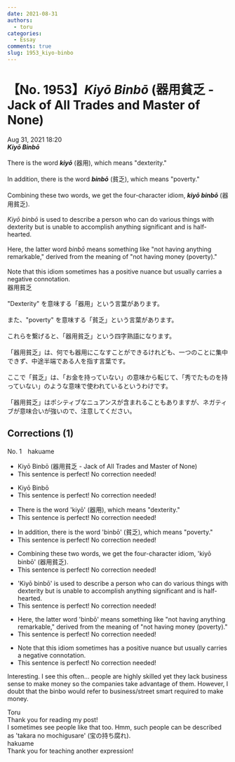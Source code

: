 ```yaml
---
date: 2021-08-31
authors:
  - toru
categories:
  - Essay
comments: true
slug: 1953_kiyo-binbo
---
```


# 【No. 1953】<strong><em>Kiyō Binbō</strong></em> (器用貧乏 - Jack of All Trades and Master of None)
<div class="date">Aug 31, 2021 18:20</div>
<div id="post"><div id="body_show_ori">
<strong><em>Kiyō Binbō</strong></em><br/><br/>There is the word <strong><em>kiyō</em></strong> (器用), which means "dexterity."<br/><br/>In addition, there is the word <strong><em>binbō</em></strong> (貧乏), which means "poverty."<br/><br/>Combining these two words, we get the four-character idiom, <strong><em>kiyō binbō</em></strong> (器用貧乏).<br/><br/><em>Kiyō binbō</em> is used to describe a person who can do various things with dexterity but is unable to accomplish anything significant and is half-hearted.<br/><br/>Here, the latter word <em>binbō</em> means something like "not having anything remarkable," derived from the meaning of "not having money (poverty)."<br/><br/>Note that this idiom sometimes has a positive nuance but usually carries a negative connotation.
</div></div>

<!-- more -->

<div id="post_ja"><div id="body_show_mo">
器用貧乏<br/><br/>"Dexterity" を意味する「器用」という言葉があります。<br/><br/>また、"poverty" を意味する「貧乏」という言葉があります。<br/><br/>これらを繋げると、「器用貧乏」という四字熟語になります。<br/><br/>「器用貧乏」は、何でも器用にこなすことができるけれども、一つのことに集中できず、中途半端である人を指す言葉です。<br/><br/>ここで「貧乏」は、「お金を持っていない」の意味から転じて、「秀でたものを持っていない」のような意味で使われているというわけです。<br/><br/>「器用貧乏」はポシティブなニュアンスが含まれることもありますが、ネガティブが意味合いが強いので、注意してください。
</div></div>

## Corrections (1)
<div id="block"><div class="first_name"> No. 1　<span class="just_name">hakuame</span></div><div id="block2">
<ul class="correction_field">
<li class="incorrect">Kiyō Binbō (器用貧乏 - Jack of All Trades and Master of None)</li>
<li class="corrected perfect">This sentence is perfect! No correction needed!</li>
</ul>
<ul class="correction_field">
<li class="incorrect">Kiyō Binbō</li>
<li class="corrected perfect">This sentence is perfect! No correction needed!</li>
</ul>
<ul class="correction_field">
<li class="incorrect">There is the word 'kiyō' (器用), which means "dexterity."</li>
<li class="corrected perfect">This sentence is perfect! No correction needed!</li>
</ul>
<ul class="correction_field">
<li class="incorrect">In addition, there is the word 'binbō' (貧乏), which means "poverty."</li>
<li class="corrected perfect">This sentence is perfect! No correction needed!</li>
</ul>
<ul class="correction_field">
<li class="incorrect">Combining these two words, we get the four-character idiom, 'kiyō binbō' (器用貧乏).</li>
<li class="corrected perfect">This sentence is perfect! No correction needed!</li>
</ul>
<ul class="correction_field">
<li class="incorrect">'Kiyō binbō' is used to describe a person who can do various things with dexterity but is unable to accomplish anything significant and is half-hearted.</li>
<li class="corrected perfect">This sentence is perfect! No correction needed!</li>
</ul>
<ul class="correction_field">
<li class="incorrect">Here, the latter word 'binbō' means something like "not having anything remarkable," derived from the meaning of "not having money (poverty)."</li>
<li class="corrected perfect">This sentence is perfect! No correction needed!</li>
</ul>
<ul class="correction_field">
<li class="incorrect">Note that this idiom sometimes has a positive nuance but usually carries a negative connotation.</li>
<li class="corrected perfect">This sentence is perfect! No correction needed!</li>
</ul>
<p class="comment_small">
 Interesting. I see this often... people are highly skilled yet they lack business sense to make money so the companies take advantage of them.  However, I doubt that the binbo would refer to business/street smart required to make money.
</p>

</div><div class="name"><span class="just_name">Toru</span><br>
Thank you for reading my post!<br/>I sometimes see people like that too. Hmm, such people can be described as 'takara no mochigusare' (宝の持ち腐れ).
</div>
<div class="name"><span class="just_name">hakuame</span><br>
Thank you for teaching another expression!
</div>
</div>
